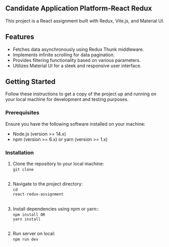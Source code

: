## Candidate Application Platform-React Redux

This project is a React assignment built with Redux, Vite.js, and Material UI.

## Features

- Fetches data asynchronously using Redux Thunk middleware.
- Implements infinite scrolling for data pagination.
- Provides filtering functionality based on various parameters.
- Utilizes Material UI for a sleek and responsive user interface.

## Getting Started

Follow these instructions to get a copy of the project up and running on your local machine for development and testing purposes.

### Prerequisites

Ensure you have the following software installed on your machine:

- Node.js (version >= 14.x)
- npm (version >= 6.x) or yarn (version >= 1.x)

### Installation

1. Clone the repository to your local machine:<br/>
   <code>git clone <repository-url></code>

##
2. Navigate to the project directory:<br/>
   <code>cd react-redux-assignment</code>

##
3. Install dependencies using npm or yarn::<br/>
   <code>npm install OR yarn install</code>

##
2. Run server on local:<br/>
   <code>npm run dev</code>
